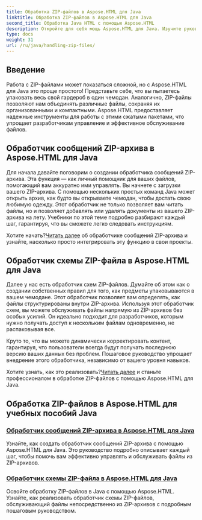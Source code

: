 ```yaml
---
title: Обработка ZIP-файлов в Aspose.HTML для Java
linktitle: Обработка ZIP-файлов в Aspose.HTML для Java
second_title: Обработка Java HTML с помощью Aspose.HTML
description: Откройте для себя мощь Aspose.HTML для Java. Изучите руководства по работе с ZIP-файлами и освойте основные методы эффективного управления ZIP-архивами.
type: docs
weight: 31
url: /ru/java/handling-zip-files/
---
```

## Введение

Работа с ZIP-файлами может показаться сложной, но с Aspose.HTML для Java это проще простого! Представьте себе, что вы пытаетесь упаковать весь свой гардероб в один чемодан. Аналогично, ZIP-файлы позволяют нам объединять различные файлы, сохраняя их организованными и компактными. Aspose.HTML предоставляет надежные инструменты для работы с этими сжатыми пакетами, что упрощает разработчикам управление и эффективное обслуживание файлов.

## Обработчик сообщений ZIP-архива в Aspose.HTML для Java

Для начала давайте поговорим о создании обработчика сообщений ZIP-архива. Эта функция — как личный помощник для ваших файлов, помогающий вам аккуратно ими управлять. Вы начнете с загрузки вашего ZIP-архива. С помощью нескольких простых команд Java может открыть архив, как будто вы открываете чемодан, чтобы достать свою любимую одежду. Этот обработчик не только позволяет вам читать файлы, но и позволяет добавлять или удалять документы из вашего ZIP-архива на лету. Учебники по этой теме подробно разбирают каждый шаг, гарантируя, что вы сможете легко следовать инструкциям. 

 Хотите начать?[Читать далее](./zip-archive-message-handler/) об обработчике сообщений ZIP-архива и узнайте, насколько просто интегрировать эту функцию в свои проекты.

## Обработчик схемы ZIP-файла в Aspose.HTML для Java

Далее у нас есть обработчик схем ZIP-файлов. Думайте об этом как о создании собственных правил для того, как предметы упаковываются в вашем чемодане. Этот обработчик позволяет вам определять, как файлы структурированы внутри ZIP-архива. Используя этот обработчик схем, вы можете обслуживать файлы напрямую из ZIP-архивов без особых усилий. Он идеально подходит для разработчиков, которым нужно получать доступ к нескольким файлам одновременно, не распаковывая все. 

Круто то, что вы можете динамически корректировать контент, гарантируя, что пользователи всегда будут получать последнюю версию ваших данных без проблем. Пошаговое руководство упрощает внедрение этого обработчика, независимо от вашего уровня навыков. 

 Хотите узнать, как это реализовать?[Читать далее](./zip-file-schema-handler/) и станьте профессионалом в обработке ZIP-файлов с помощью Aspose.HTML для Java.

## Обработка ZIP-файлов в Aspose.HTML для учебных пособий Java
### [Обработчик сообщений ZIP-архива в Aspose.HTML для Java](./zip-archive-message-handler/)
Узнайте, как создать обработчик сообщений ZIP-архива с помощью Aspose.HTML для Java. Это руководство подробно описывает каждый шаг, чтобы помочь вам эффективно управлять и обслуживать файлы из ZIP-архивов.
### [Обработчик схемы ZIP-файла в Aspose.HTML для Java](./zip-file-schema-handler/)
Освойте обработку ZIP-файлов в Java с помощью Aspose.HTML. Узнайте, как реализовать обработчик схемы ZIP-файлов, обслуживающий файлы непосредственно из ZIP-архивов с подробным пошаговым руководством.